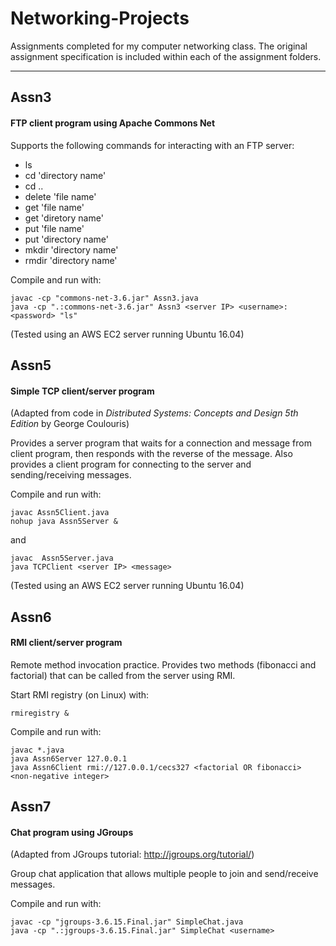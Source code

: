 # Networking-Projects
Assignments completed for my computer networking class. The original assignment specification is included within each of the assignment folders.
***
## Assn3
#### FTP client program using Apache Commons Net
Supports the following commands for interacting with an FTP server:
* ls
* cd 'directory name'
* cd ..
* delete 'file name'
* get 'file name'
* get 'diretory name'
* put 'file name'
* put 'directory name'
* mkdir 'directory name'
* rmdir 'directory name'

Compile and run with: 
```
javac -cp "commons-net-3.6.jar" Assn3.java
java -cp ".:commons-net-3.6.jar" Assn3 <server IP> <username>:<password> "ls"
```
(Tested using an AWS EC2 server running Ubuntu 16.04)


## Assn5
#### Simple TCP client/server program
(Adapted from code in *Distributed Systems: Concepts and Design 5th Edition* by George Coulouris)

Provides a server program that waits for a connection and message from client program, then responds with the reverse of the message. Also provides a client program for connecting to the server and sending/receiving messages.

Compile and run with:
```
javac Assn5Client.java
nohup java Assn5Server &
```
and
```
javac  Assn5Server.java
java TCPClient <server IP> <message>
```
(Tested using an AWS EC2 server running Ubuntu 16.04)

## Assn6
#### RMI client/server program

Remote method invocation practice. Provides two methods (fibonacci and factorial) that can be called from the server using RMI.

Start RMI registry (on Linux) with: 
``` 
rmiregistry &
```

Compile and run with:
```
javac *.java
java Assn6Server 127.0.0.1
java Assn6Client rmi://127.0.0.1/cecs327 <factorial OR fibonacci> <non-negative integer>
```

## Assn7
#### Chat program using JGroups
(Adapted from JGroups tutorial: http://jgroups.org/tutorial/)

Group chat application that allows multiple people to join and send/receive messages.

Compile and run with:
```
javac -cp "jgroups-3.6.15.Final.jar" SimpleChat.java
java -cp ".:jgroups-3.6.15.Final.jar" SimpleChat <username>
```
